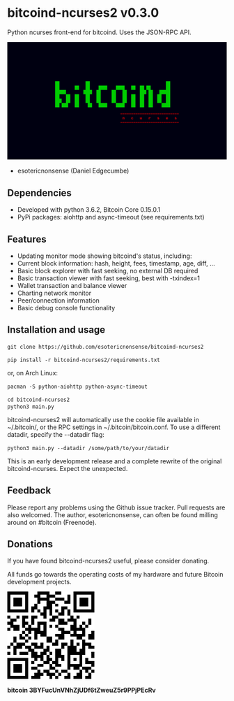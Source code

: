 # bitcoind-ncurses2 v0.3.0

Python ncurses front-end for bitcoind. Uses the JSON-RPC API.

![ScreenShot](/img/bitcoind-ncurses2.gif)

- esotericnonsense (Daniel Edgecumbe)

## Dependencies

* Developed with python 3.6.2, Bitcoin Core 0.15.0.1
* PyPi packages: aiohttp and async-timeout (see requirements.txt)

## Features

* Updating monitor mode showing bitcoind's status, including:
* Current block information: hash, height, fees, timestamp, age, diff, ...
* Basic block explorer with fast seeking, no external DB required
* Basic transaction viewer with fast seeking, best with -txindex=1
* Wallet transaction and balance viewer
* Charting network monitor
* Peer/connection information
* Basic debug console functionality

## Installation and usage

```
git clone https://github.com/esotericnonsense/bitcoind-ncurses2
```

```
pip install -r bitcoind-ncurses2/requirements.txt
```
or, on Arch Linux:
```
pacman -S python-aiohttp python-async-timeout
```

```
cd bitcoind-ncurses2
python3 main.py
```

bitcoind-ncurses2 will automatically use the cookie file available in
~/.bitcoin/, or the RPC settings in ~/.bitcoin/bitcoin.conf. To use a different
datadir, specify the --datadir flag:

```
python3 main.py --datadir /some/path/to/your/datadir
```

This is an early development release and a complete rewrite of the original
bitcoind-ncurses. Expect the unexpected.

Feedback
--------

Please report any problems using the Github issue tracker. Pull requests are
also welcomed.
The author, esotericnonsense, can often be found milling around on #bitcoin
(Freenode).

Donations
---------

If you have found bitcoind-ncurses2 useful, please consider donating.

All funds go towards the operating costs of my hardware and future
Bitcoin development projects.

![ScreenShot](/img/3BYFucUnVNhZjUDf6tZweuZ5r9PPjPEcRv.png)

**bitcoin 3BYFucUnVNhZjUDf6tZweuZ5r9PPjPEcRv**
